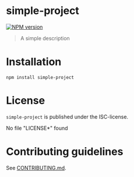# simple-project 

[![NPM version](https://img.shields.io/npm/v/simple-project.svg)](https://npmjs.com/package/simple-project)

> A simple description


# Installation

```
npm install simple-project
```




# License

`simple-project` is published under the ISC-license.

No file "LICENSE*" found


 
# Contributing guidelines

See [CONTRIBUTING.md](CONTRIBUTING.md).